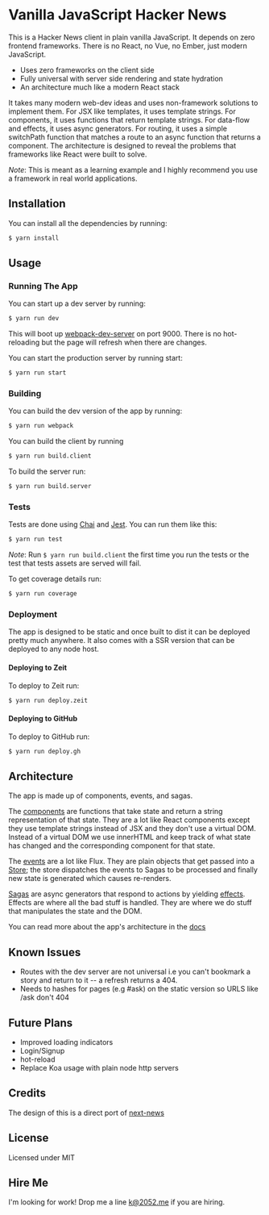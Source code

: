 # Vanilla JavaScript Hacker News

This is a Hacker News client in plain vanilla JavaScript. It depends on zero frontend frameworks. There is no React, no Vue, no Ember, just modern JavaScript.

- Uses zero frameworks on the client side
- Fully universal with server side rendering and state hydration
- An architecture much like a modern React stack

It takes many modern web-dev ideas and uses non-framework solutions to implement them. For JSX like templates, it uses template strings. For components, it uses functions that return template strings. For data-flow and effects, it uses async generators. For routing, it uses a simple switchPath function that matches a route to an async function that returns a component. The architecture is designed to reveal the problems that frameworks like React were built to solve.  

*Note*: This is meant as a learning example and I highly recommend you use a framework in real world applications.

## Installation

You can install all the dependencies by running:

```sh
$ yarn install
```

## Usage

### Running The App

You can start up a dev server by running:

```sh
$ yarn run dev
```

This will boot up [webpack-dev-server](https://webpack.js.org/configuration/dev-server/) on port 9000. There is no hot-reloading but the page will refresh when there are changes.

You can start the production server by running start:

```sh
$ yarn run start
```

### Building

You can build the dev version of the app by running:

```sh
$ yarn run webpack
```

You can build the client by running

```sh
$ yarn run build.client
```

To build the server run:

```sh
$ yarn run build.server
```

### Tests

Tests are done using [Chai](http://chaijs.com) and [Jest](https://facebook.github.io/jest). You can run them like this:

```sh
$ yarn run test
```

*Note*: Run `$ yarn run build.client` the first time you run the tests or the test that tests assets are served will fail.

To get coverage details run:

```sh
$ yarn run coverage
```

### Deployment

The app is designed to be static and once built to dist it can be deployed pretty much anywhere. It also comes with a SSR version that can be deployed to any node host.

#### Deploying to Zeit

To deploy to Zeit run:

```sh
$ yarn run deploy.zeit
```

#### Deploying to GitHub

To deploy to GitHub run:

```sh
$ yarn run deploy.gh
```

## Architecture

The app is made up of components, events, and sagas.

The [components](https://github.com/k2052/vanilla-hn/blob/master/docs/architecture/Components.md) are functions that take state and return a string representation of that state. They are a lot like React components except they use template strings instead of JSX and they don't use a virtual DOM. Instead of a virtual DOM we use innerHTML and keep track of what state has changed and the corresponding component for that state.

The [events](https://github.com/k2052/vanilla-hn/blob/master/docs/architecture/Events.md) are a lot like Flux. They are plain objects that get passed into a [Store](https://github.com/k2052/vanilla-hn/blob/master/docs/architecture/Store.md); the store dispatches the events to Sagas to be processed and finally new state is generated which causes re-renders.

[Sagas](https://github.com/k2052/vanilla-hn/blob/master/docs/architecture/Sagas.md) are async generators that respond to actions by yielding [effects](https://github.com/k2052/vanilla-hn/blob/master/docs/architecture/Effects.md). Effects are where all the bad stuff is handled. They are where we do stuff that manipulates the state and the DOM.

You can read more about the app's architecture in the [docs](https://github.com/k2052/vanilla-hn/blob/master/docs/README.md)

## Known Issues

- Routes with the dev server are not universal i.e you can't bookmark a story and return to it -- a refresh returns a 404.
- Needs to hashes for pages (e.g #ask) on the static version so URLS like /ask don't 404

## Future Plans

- Improved loading indicators
- Login/Signup
- hot-reload
- Replace Koa usage with plain node http servers

## Credits

The design of this is a direct port of [next-news](https://next-news.now.sh)

## License

Licensed under MIT

## Hire Me

I'm looking for work! Drop me a line [k@2052.me](mailto:k@2052.me) if you are hiring.
